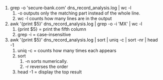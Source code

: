 1.  grep -o 'secure-bank.com' dns_record_analysis.log | wc -l
	1. -o outputs only the matching part instead of the whole line.
	2. wc -l counts how many lines are in the output
2. awk '{print $5}' dns_record_analysis.log | grep -o -i 'MX' | wc -l
	1. {print $5} = print the fifth column
	2. grep -i = case-insensitive
3. awk '{print $5}' dns_record_analysis.log | sort | uniq -c | sort -nr | head -1
	1. uniq -c = counts how many times each appears
	2. sort 
		1. -n sorts numerically.
		2. -r reverses the order
	3. head -1 = display the top result
